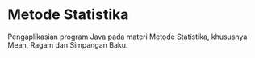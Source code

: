 # Metode Statistika
Pengaplikasian program Java pada materi Metode Statistika, khususnya Mean, Ragam dan Simpangan Baku.
